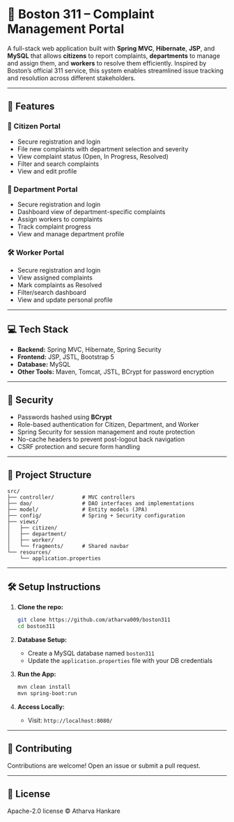# 📍 Boston 311 – Complaint Management Portal

A full-stack web application built with **Spring MVC**, **Hibernate**, **JSP**, and **MySQL** that allows **citizens** to report complaints, **departments** to manage and assign them, and **workers** to resolve them efficiently. Inspired by Boston’s official 311 service, this system enables streamlined issue tracking and resolution across different stakeholders.

---

## 🚀 Features

### 🧑 Citizen Portal
- Secure registration and login
- File new complaints with department selection and severity
- View complaint status (Open, In Progress, Resolved)
- Filter and search complaints
- View and edit profile

### 🏢 Department Portal
- Secure registration and login
- Dashboard view of department-specific complaints
- Assign workers to complaints
- Track complaint progress
- View and manage department profile

### 🛠 Worker Portal
- Secure registration and login
- View assigned complaints
- Mark complaints as Resolved
- Filter/search dashboard
- View and update personal profile

---

## 💻 Tech Stack

- **Backend:** Spring MVC, Hibernate, Spring Security
- **Frontend:** JSP, JSTL, Bootstrap 5
- **Database:** MySQL
- **Other Tools:** Maven, Tomcat, JSTL, BCrypt for password encryption

---

## 🔐 Security

- Passwords hashed using **BCrypt**
- Role-based authentication for Citizen, Department, and Worker
- Spring Security for session management and route protection
- No-cache headers to prevent post-logout back navigation
- CSRF protection and secure form handling

---

## 📁 Project Structure

```
src/
├── controller/         # MVC controllers
├── dao/                # DAO interfaces and implementations
├── model/              # Entity models (JPA)
├── config/             # Spring + Security configuration
├── views/
│   ├── citizen/
│   ├── department/
│   ├── worker/
│   └── fragments/      # Shared navbar
└── resources/
    └── application.properties
```

---

## 🛠 Setup Instructions

1. **Clone the repo:**
   ```bash
   git clone https://github.com/atharva009/boston311
   cd boston311
   ```

2. **Database Setup:**
   - Create a MySQL database named `boston311`
   - Update the `application.properties` file with your DB credentials

3. **Run the App:**
   ```bash
   mvn clean install
   mvn spring-boot:run
   ```

4. **Access Locally:**
   - Visit: `http://localhost:8080/`

---

## 🤝 Contributing

Contributions are welcome! Open an issue or submit a pull request.

---

## 📄 License

Apache-2.0 license © Atharva Hankare
